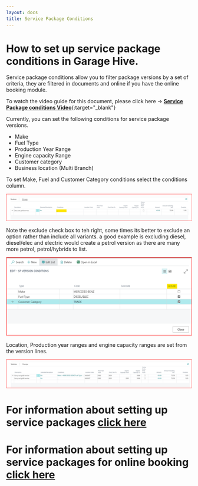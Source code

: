 ```yaml
---
layout: docs
title: Service Package Conditions
---
```


# How to set up service package conditions in Garage Hive.

Service package conditions allow you to filter package versions by a set of criteria, they are filtered in documents and online if you have the online booking module.

To watch the video guide for this document, please click here -> [**Service Package conditions Video**](http://www.youtube.com/watch?v=DDrB5v6kzM0){:target="_blank"}

Currently, you can set the following conditions for service package versions.


* Make
* Fuel Type
* Production Year Range
* Engine capacity Range
* Customer category 
* Business location (Multi Branch)

To set Make, Fuel and Customer Category conditions select the conditions column. 

![](media/service-package-conditions.png)

Note the exclude check box to teh right, some times its better to exclude an option rather than include all variants. a good example is excluding diesel, diesel/elec and electric would create a petrol version as there are many more petrol, petrol/hybrids to list.  

![](media/service-package-conditions-pop.png)

Location, Production year ranges and engine capacity ranges are set from the version lines. 

![](media/service-package-conditions-lines.png)

# For information about setting up service packages [click here](/docs/garagehive-service-packages.html)

# For information about setting up service packages for online booking [click here](/docs/garagehive-onlinebooking-service-packages.html)